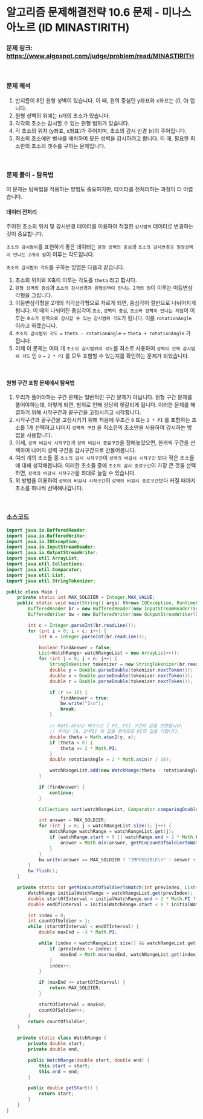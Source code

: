 # 알고리즘 문제해결전략 10.6 문제 - 미나스 아노르 (ID MINASTIRITH)

### 문제 링크: https://www.algospot.com/judge/problem/read/MINASTIRITH

<br>

### 문제 해석

1. 반지름이 8인 원형 성벽이 있습니다. 이 때, 원의 중심인 y좌표와 x좌표는 (0, 0) 입니다.
1. 원형 성벽의 위에는 n개의 초소가 있습니다.
1. 각각의 초소는 감시할 수 있는 원형 범위가 있습니다.
1. 각 초소의 위치 (y좌표, x좌표)가 주어지며, 초소의 감시 반경 (r)이 주어집니다.
1. 최소의 초소에만 병사를 배치하여 모든 성벽을 감시하려고 합니다. 이 때, 필요한 최소한의 초소의 갯수를 구하는 문제입니다.

<br>

### 문제 풀이 - 탐욕법

이 문제는 탐욕법을 적용하는 방법도 중요하지만, 데이터를 전처리하는 과정이 더 어렵습니다.

#### 데이터 전처리

주어진 초소의 위치 및 감시반경 데이터를 이용하여 적절한 `감시범위` 데이터로 변경하는 것이 중요합니다.

`초소의 감시범위`를 표현하기 좋은 데이터는 `원형 성벽의 중심`과 `초소의 감시반경과 원형성벽이 만나는 2개의 점`이 이루는 각도입니다.

`초소의 감시범위 각도`를 구하는 방법은 다음과 같습니다.

1. 초소의 위치와 X축이 이루는 각도를 `theta` 라고 합시다.
2. `원형 성벽의 중심`과 `초소의 감시반경과 원형성벽이 만나는 2개의 점`이 이루는 이등변삼각형을 그립니다. 
3. 이등변삼각형을 2개의 직각삼각형으로 자르게 되면, 중심각이 절반으로 나뉘어지게 됩니다. 이 때의 나뉘어진 중심각이 `초소`, `성벽의 중심`, `초소와 성벽이 만나는 지점`이 이루는 `초소가 한쪽으로 감시할 수 있는 감시범위 각도`가 됩니다. 이를 `rotationAngle` 이라고 하겠습니다.
4. `초소의 감시범위 각도` = `theta - rotationAngle` ~ `theta + rotationAngle` 가 됩니다.
5. 이제 이 문제는 여러 개 `초소의 감시범위의 각도`를 최소로 사용하여 `성벽의 전체 감시범위 각도` 인 `0` ~ `2 * PI` 를 모두 포함할 수 있는지를 확인하는 문제가 되었습니다.

<br>

#### 원형 구간 포함 문제에서 탐욕법

1. 우리가 풀어야하는 구간 문제는 일반적인 구간 문제가 아닙니다. 원형 구간 문제를 풀어야하는데, 이렇게 되면, 범위로 인해 상당히 헷갈리게 됩니다. 이러한 문제를 해결하기 위해 시작구간과 끝구간을 고정시키고 시작합니다. 
2. 시작구간과 끝구간을 고정시키기 위해 처음에 무조건 `0` 또는 `2 * PI` 를 포함하는 초소를 1개 선택하고 나머지 `성벽의 구간` 을 최소한의 초소만을 사용하여 감시하는 방법을 사용합니다.
3. 이제, `성벽 비감시 시작구간`과 `성벽 비감시 종료구간`을 정해놓았으면, 한개씩 구간을 선택하여 나머지 성벽 구간을 감시구간으로 만들어봅니다.
4. 여러 개의 초소들 중 `초소의 감시 시작구간`이 `성벽의 비감시 시작구간` 보다 작은 초소들에 대해 생각해봅니다. 이러한 초소들 중에 `초소의 감시 종료구간`이 가장 큰 것을 선택하면, `성벽의 비감시 시작구간`을 최대로 늘릴 수 있습니다. 
5. 위 방법을 이용하여 `성벽의 비감시 시작구간`이 `성벽의 비감시 종료구간`보다 커질 때까지 초소를 하나씩 선택해나갑니다.

<br>

### 소스코드

```java
import java.io.BufferedReader;
import java.io.BufferedWriter;
import java.io.IOException;
import java.io.InputStreamReader;
import java.io.OutputStreamWriter;
import java.util.ArrayList;
import java.util.Collections;
import java.util.Comparator;
import java.util.List;
import java.util.StringTokenizer;

public class Main {
    private static int MAX_SOLDIER = Integer.MAX_VALUE;
    public static void main(String[] args) throws IOException, RuntimeException {
        BufferedReader br = new BufferedReader(new InputStreamReader(System.in));
        BufferedWriter bw = new BufferedWriter(new OutputStreamWriter(System.out));

        int c = Integer.parseInt(br.readLine());
        for (int i = 0; i < c; i++) {
            int n = Integer.parseInt(br.readLine());

            boolean findAnswer = false;
            List<WatchRange> watchRangeList = new ArrayList<>();
            for (int j = 0; j < n; j++) {
                StringTokenizer tokenizer = new StringTokenizer(br.readLine());
                double y = Double.parseDouble(tokenizer.nextToken());
                double x = Double.parseDouble(tokenizer.nextToken());
                double r = Double.parseDouble(tokenizer.nextToken());

                if (r >= 16) {
                    findAnswer = true;
                    bw.write("1\n");
                    break;
                }

                // Math.atan2 메소드는 [-PI, PI] 구간의 값을 반환합니다.
                // 우리는 [0, 2*PI] 의 값을 원하므로 PI의 값을 더합니다.
                double theta = Math.atan2(y, x);
                if (theta < 0) {
                    theta += 2 * Math.PI;
                }
                double rotationAngle = 2 * Math.asin(r / 16);

                watchRangeList.add(new WatchRange(theta - rotationAngle, theta + rotationAngle));
            }

            if (findAnswer) {
                continue;
            }

            Collections.sort(watchRangeList, Comparator.comparingDouble(WatchRange::getStart));

            int answer = MAX_SOLDIER;
            for (int j = 0; j < watchRangeList.size(); j++) {
                WatchRange watchRange = watchRangeList.get(j);
                if (watchRange.start < 0 || watchRange.end > 2 * Math.PI) {
                    answer = Math.min(answer, getMinCountOfSoldierToWatch(j, watchRangeList));
                }
            }
            bw.write(answer == MAX_SOLDIER ? "IMPOSSIBLE\n" : answer + "\n");
        }
        bw.flush();
    }

    private static int getMinCountOfSoldierToWatch(int prevIndex, List<WatchRange> watchRangeList) {
        WatchRange initialWatchRange = watchRangeList.get(prevIndex);
        double startOfInterval = initialWatchRange.end > 2 * Math.PI ? initialWatchRange.end - 2 * Math.PI : initialWatchRange.end;
        double endOfInterval = initialWatchRange.start < 0 ? initialWatchRange.start + 2 * Math.PI : initialWatchRange.start;

        int index = 0;
        int countOfSoldier = 1;
        while (startOfInterval < endOfInterval) {
            double maxEnd = -3 * Math.PI;

            while (index < watchRangeList.size() && watchRangeList.get(index).start <= startOfInterval) {
                if (prevIndex != index) {
                    maxEnd = Math.max(maxEnd, watchRangeList.get(index).end);
                }
                index++;
            }

            if (maxEnd <= startOfInterval) {
                return MAX_SOLDIER;
            }

            startOfInterval = maxEnd;
            countOfSoldier++;
        }
        return countOfSoldier;
    }

    private static class WatchRange {
        private double start;
        private double end;

        public WatchRange(double start, double end) {
            this.start = start;
            this.end = end;
        }

        public double getStart() {
            return start;
        }
    }
}
```

